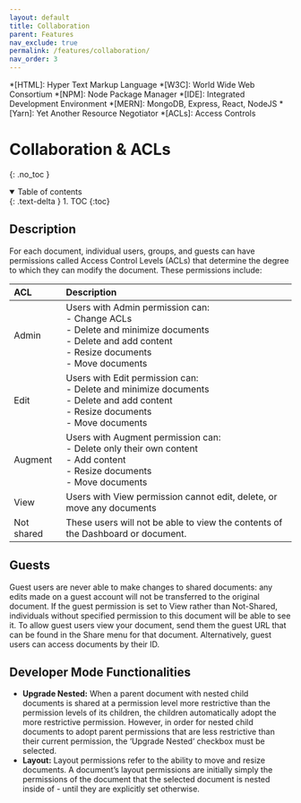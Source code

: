 ```yaml
---
layout: default
title: Collaboration
parent: Features
nav_exclude: true
permalink: /features/collaboration/
nav_order: 3
---
```


*[HTML]: Hyper Text Markup Language
*[W3C]:  World Wide Web Consortium
*[NPM]: Node Package Manager
*[IDE]: Integrated Development Environment
*[MERN]: MongoDB, Express, React, NodeJS
*[Yarn]: Yet Another Resource Negotiator
*[ACLs]: Access Controls

# Collaboration & ACLs
{: .no_toc }

<details open markdown="block">
  <summary>
    Table of contents
  </summary>
  {: .text-delta }
1. TOC
{:toc}
</details>

## Description 
For each document, individual users, groups, and guests can have permissions called Access Control Levels (ACLs) that determine the degree to which they can modify the document. These permissions include:

| ACL | Description |
| :------------------| :---------- |
| Admin              |  Users with Admin permission can: <br> - Change ACLs <br> - Delete and minimize documents <br> - Delete and add content <br> - Resize documents <br> - Move documents   |
| Edit               |  Users with Edit permission can: <br> - Delete and minimize documents <br> - Delete and add content <br> - Resize documents <br> - Move documents |
| Augment            |  Users with Augment permission can: <br> - Delete  only their own content <br> - Add content <br> - Resize documents <br> - Move documents | 
| View               |  Users with View permission cannot edit, delete, or move any documents |
| Not shared         |  These users will not be able to view the contents of the Dashboard or document. |

## Guests 
Guest users are never able to make changes to shared documents: any edits made on a guest account will not be transferred to the original document. If the guest permission is set to View rather than Not-Shared, individuals without specified permission to this document will be able to see it. To allow guest users view your document, send them the guest URL that can be found in the Share menu for that document. Alternatively, guest users can access documents by their ID.

## Developer Mode Functionalities

- **Upgrade Nested:**
When a parent document with nested child documents is shared at a permission level more restrictive than the permission levels of its children, the children automatically adopt the more restrictive permission. However, in order for nested child documents to adopt parent permissions that are less restrictive than their current permission, the ‘Upgrade Nested‘ checkbox must be selected.
- **Layout:**
Layout permissions refer to the ability to move and resize documents. A document’s layout permissions are initially simply the permissions of the document that the selected document is nested inside of - until they are explicitly set otherwise.